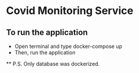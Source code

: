 # Covid Monitoring Service

## To run the application
* Open terminal and type docker-compose up
* Then, run the application

** P.S. Only database was dockerized.
